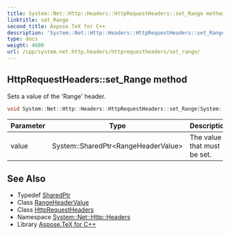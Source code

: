 ```yaml
---
title: System::Net::Http::Headers::HttpRequestHeaders::set_Range method
linktitle: set_Range
second_title: Aspose.TeX for C++
description: 'System::Net::Http::Headers::HttpRequestHeaders::set_Range method. Sets a value of the ''Range'' header in C++.'
type: docs
weight: 4600
url: /cpp/system.net.http.headers/httprequestheaders/set_range/
---
```

## HttpRequestHeaders::set_Range method


Sets a value of the 'Range' header.

```cpp
void System::Net::Http::Headers::HttpRequestHeaders::set_Range(System::SharedPtr<RangeHeaderValue> value)
```


| Parameter | Type | Description |
| --- | --- | --- |
| value | System::SharedPtr\<RangeHeaderValue\> | The value that must be set. |

## See Also

* Typedef [SharedPtr](../../../system/sharedptr/)
* Class [RangeHeaderValue](../../rangeheadervalue/)
* Class [HttpRequestHeaders](../)
* Namespace [System::Net::Http::Headers](../../)
* Library [Aspose.TeX for C++](../../../)
